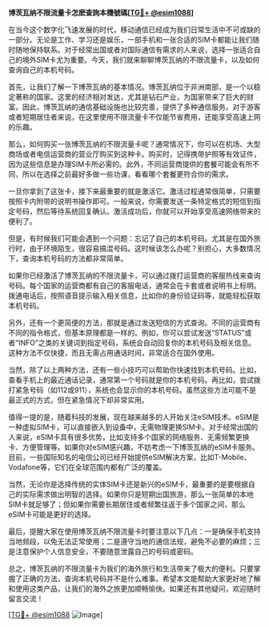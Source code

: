 **博茨瓦纳不限流量卡怎麽查詢本機號碼[[TG💪+ @esim1088](https://t.me/s/esim1088)]**

在当今这个数字化飞速发展的时代，移动通信已经成为我们日常生活中不可或缺的一部分。无论是工作、学习还是娱乐，一部手机和一张合适的SIM卡都能让我们随时随地保持联系。对于经常出国或者对国际通信有需求的人来说，选择一张适合自己的境外SIM卡尤为重要。今天，我们就来聊聊博茨瓦纳的不限流量卡，以及如何查询自己的本机号码。

首先，让我们了解一下博茨瓦纳的基本情况。博茨瓦纳位于非洲南部，是一个以稳定著称的国家。这里的经济相对发达，尤其是钻石产业，为国家带来了巨大的财富。因此，博茨瓦纳的通信基础设施也比较完善，提供了多种通信服务。对于游客或者短期居住者来说，在这里使用不限流量卡不仅能节省费用，还能享受高速上网的乐趣。

那么，如何购买一张博茨瓦纳的不限流量卡呢？通常情况下，你可以在机场、大型商场或者电信运营商的营业厅购买到这种卡。购买时，记得携带护照等有效证件，因为这些信息是办理SIM卡所必需的。此外，不同运营商提供的套餐可能会有所不同，所以在选择之前最好多做一些功课，看看哪个套餐更符合你的需求。

一旦你拿到了这张卡，接下来最重要的就是激活它。激活过程通常很简单，只需要按照卡内附带的说明书操作即可。一般来说，你需要发送一条特定格式的短信到指定号码，然后等待系统回复确认。激活成功后，你就可以开始享受高速网络带来的便利了。

但是，有时候我们可能会遇到一个问题：忘记了自己的本机号码。尤其是在国外旅行时，由于环境陌生，很容易搞混号码。这时候该怎么办呢？别担心，大多数情况下，查询本机号码的方法都非常简单。

如果你已经激活了博茨瓦纳的不限流量卡，可以通过拨打运营商的客服热线来查询号码。每个国家的运营商都有自己的客服电话，通常会在卡套或者说明书上标明。拨通电话后，按照语音提示输入相关信息，比如你的身份验证码等，就能轻松获取本机号码。

另外，还有一个更简便的方法，那就是通过发送短信的方式查询。不同的运营商有不同的指令格式，但基本原理都是一样的。例如，你可以尝试发送“STATUS”或者“INFO”之类的关键词到指定号码，系统会自动回复你的本机号码及相关信息。这种方法不仅快捷，而且无需占用通话时间，非常适合在国外使用。

当然，除了以上两种方法，还有一些小技巧可以帮助你快速找到本机号码。比如，查看手机上的最近通话记录，通常第一个号码就是你的本机号码。再比如，尝试拨打紧急号码（如112或911），系统也会显示你的本机号码。虽然这些方法可能不是最正式的方式，但在紧急情况下却非常实用。

值得一提的是，随着科技的发展，现在越来越多的人开始关注eSIM技术。eSIM是一种虚拟SIM卡，可以直接嵌入到设备中，无需物理更换SIM卡。对于经常出国的人来说，eSIM卡具有很多优势，比如支持多个国家的网络服务、无需频繁更换卡、方便管理等。如果你对eSIM感兴趣，不妨考虑一下博茨瓦纳的eSIM卡服务。目前，一些国际知名的电信公司已经开始提供eSIM解决方案，比如T-Mobile、Vodafone等，它们在全球范围内都有广泛的覆盖。

当然，无论你是选择传统的实体SIM卡还是新兴的eSIM卡，最重要的是要根据自己的实际需求做出明智的选择。如果你只是短期出国旅游，那么一张简单的本地SIM卡就足够了；但如果你需要长期居住或者频繁往返于多个国家之间，那么eSIM卡可能是更好的选择。

最后，提醒大家在使用博茨瓦纳不限流量卡时要注意以下几点：一是确保手机支持当地频段，以免无法正常使用；二是遵守当地的通信法规，避免不必要的麻烦；三是注意保护个人信息安全，不要随意泄露自己的号码或密码。

总之，博茨瓦纳的不限流量卡为我们的海外旅行和生活带来了极大的便利。只要掌握了正确的方法，查询本机号码并不是什么难事。希望本文能帮助大家更好地了解和使用这类产品，让我们的海外之旅更加顺畅愉快。如果还有其他疑问，欢迎随时留言交流！

[[TG💪+ @esim1088](https://t.me/s/esim1088) ![Image](https://i.postimg.cc/4NQfJmqS/Snipaste-2025-05-13-00-14-12.png)]